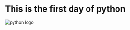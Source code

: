 # This is the first day of python
![python logo](https://github.com/BassantKhaled259/alx-higher_level_programming/assets/136097724/49e631c9-16df-44bb-ad8c-4aac5b7dd575)
